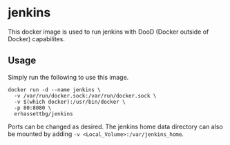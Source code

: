 # jenkins
This docker image is used to run jenkins with DooD (Docker outside of Docker) capabilites.

## Usage
Simply run the following to use this image.
```
docker run -d --name jenkins \
  -v /var/run/docker.sock:/var/run/docker.sock \
  -v $(which docker):/usr/bin/docker \
  -p 80:8080 \
  erhassettbg/jenkins
```

Ports can be changed as desired.
The jenkins home data directory can also be mounted by adding `-v <Local_Volume>:/var/jenkins_home`.

